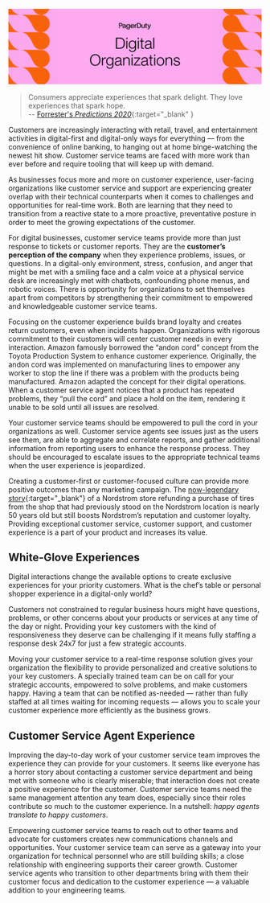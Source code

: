 ![Digital Organizations](assets/images/headers/CustServOps-DigitalOrgs.png)

>  Consumers appreciate  experiences that spark delight. They love experiences  that spark hope.<br>
-- [Forrester's *Predictions 2020*](https://go.forrester.com/predictions-2020){:target="_blank" }

Customers are increasingly interacting with retail, travel, and entertainment activities in digital-first and digital-only ways for everything — from the convenience of online banking, to hanging out at home binge-watching the newest hit show. Customer service teams are faced with more work than ever before and require tooling that will keep up with demand.

As businesses focus more and more on customer experience, user-facing organizations like customer service and support are experiencing greater overlap with their technical counterparts when it comes to challenges and opportunities for real-time work. Both are learning that they need to transition from a reactive state to a more proactive, preventative posture in order to meet the growing expectations of the customer.

For digital businesses, customer service teams provide more than just response to tickets or customer reports. They are the **customer’s perception of the company** when they experience problems, issues, or questions. In a digital-only environment, stress, confusion, and anger that might be met with a smiling face and a calm voice at a physical service desk are increasingly met with chatbots, confounding phone menus, and robotic voices. There is opportunity for organizations to set themselves apart from competitors by strengthening their commitment to empowered and knowledgeable customer service teams.

Focusing on the customer experience builds brand loyalty and creates return customers, even when incidents happen. Organizations with rigorous commitment to their customers will center customer needs in every interaction. Amazon famously borrowed the “andon cord” concept from the Toyota Production System to enhance customer experience. Originally, the andon cord was  implemented on manufacturing lines to empower any worker to stop the line if there was a problem with the products being manufactured. Amazon adapted the concept for their digital operations. When a customer service agent notices that a product has repeated problems, they “pull the cord” and place a hold on the item, rendering it unable to be sold until all issues are resolved.

Your customer service teams should be empowered to pull the cord in your organizations as well. Customer service agents see issues just as the users see them, are able to aggregate and correlate reports, and gather additional information from reporting users to enhance the response process. They should be encouraged to escalate issues to the appropriate technical teams when the user experience is jeopardized.

Creating a customer-first or customer-focused culture can provide more positive outcomes than any marketing campaign. The [now-legendary story](https://www.cbsnews.com/news/many-happy-returns/){:target="_blank"} of a Nordstrom store refunding a purchase of tires from the shop that had previously stood on the Nordstrom location is nearly 50 years old but still boosts Nordstrom’s reputation and customer loyalty. Providing exceptional customer service, customer support, and customer experience is a part of your product and increases its value.

## White-Glove Experiences
Digital interactions change the available options to create exclusive experiences for your priority customers. What is the chef’s table or personal shopper experience in a digital-only world?

Customers not constrained to regular business hours might have questions, problems, or other concerns about your products or services at any time of the day or night. Providing your key customers with the kind of responsiveness they deserve can be challenging if it means fully staffing a response desk 24x7 for just a few strategic accounts.

Moving your customer service to a real-time response solution gives your organization the flexibility to provide personalized and creative solutions to your key customers. A specially trained team can be on call for your strategic accounts, empowered to solve problems, and make customers happy. Having a team that can be notified as-needed — rather than fully staffed at all times waiting for incoming requests — allows you to scale your customer experience more efficiently as the business grows.

## Customer Service Agent Experience
Improving the day-to-day work of your customer service team improves the experience they can provide for your customers. It seems like everyone has a horror story about contacting a customer service department and being met with someone who is clearly miserable; that interaction does not create a positive experience for the customer. Customer service teams need the same management attention any team does, especially since their roles contribute so much to the customer experience. In a nutshell: *happy agents translate to happy customers*.

Empowering customer service teams to reach out to other teams and advocate for customers creates new communications channels and opportunities. Your customer service team can serve as a gateway into your organization for technical personnel who are still building skills; a close relationship with engineering supports their career growth. Customer service agents who transition to other departments bring with them their customer focus and dedication to the customer experience — a valuable addition to your engineering teams.

